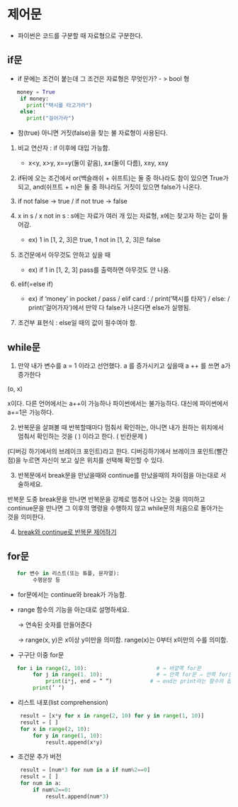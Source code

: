 # 제어문   


* 파이썬은 코드를 구분할 때   자료형으로 구분한다. 


## if문  

*  if 문에는 조건이 붙는데 그 조건은 자료형은 무엇인가? - > bool 형  


```python
   money = True
    if money:
      print("택시를 타고가라")
    else:
      print("걸어가라")
```   


* 참(true) 아니면 거짓(false)을 찾는 불 자료형이 사용된다. 

1. 비교 연산자 : if 이후에 대입 가능함.

    * x<y, x>y, x==y(둘이 같음), x≠(둘이 다름), x≥y, x≤y  
    

2. if뒤에 오는 조건에서 or(백슬래쉬 + 쉬프트)는 둘 중 하나라도 참이 있으면 True가 되고, and(쉬프트 + n)은 둘 중 하나라도 거짓이 있으면 false가 나온다.  


3. if not false → true / if not true → false  


4. x in s / x not in s : s에는 자료가 여러 개 있는 자료형, x에는 찾고자 하는 값이 들어감.

    * ex) 1 in [1, 2, 3]은 true, 1 not in [1, 2, 3]은 false  
    

5. 조건문에서 아무것도 안하고 싶을 때 

    * ex) if 1 in [1, 2, 3] pass를 출력하면 아무것도 안 나옴.  
    

6. elif(=else if)

    * ex) if ‘money’ in pocket / pass / elif card : / print(’택시를 타자’) / else: / print(’걸어가자’)에서 만약 다 false가 나온다면 else가 실행됨.  
    

7. 조건부 표현식 : else일 때의 값이 필수여야 함.  


## while문  


1. 만약 내가 변수를 a = 1 이라고 선언했다. a 를 증가시키고 싶을때 a ++ 를 쓰면 a가 증가한다 

(o, x)

x이다. 다른 언어에서는  a++이 가능하나 파이썬에서는 불가능하다. 대신에 파이썬에서 a+=1은 가능하다.  



2. 반복문을 살펴볼 때 반복할때마다 멈춰서 확인하는, 아니면 내가 원하는 위치에서 멈춰서 확인하는 것을 (        ) 이라고 한다. ( 빈칸문제 )

(디버깅 하기에서의 브레이크 포인트)라고 한다. 디버깅하기에서 브레이크 포인트(빨간 점)을 누르면 자신이 보고 싶은 위치를 선택해 확인할 수 있다.  



3. 반복문에서 break문을 만났을때와 continue를 만났을때의 차이점을 아는대로 서술하세요.

반복문 도중 break문을 만나면 반복문을 강제로 멈추어 나오는 것을 의미하고 continue문을 만나면 그 이후의 명령을 수행하지 않고 while문의 처음으로 돌아가는 것을 의미한다.  


4. [break와 continue로 반복문 제어하기](https://dojang.io/mod/page/view.php?id=241)    




## for문



```python
   for 변수 in 리스트(또는 튜플, 문자열):
        수행문장 등
```  

* for문에서는 continue와 break가 가능함.  


* range 함수의 기능을 아는대로 설명하세요.

    → 연속된 숫자를 만들어준다 

    → range(x, y)은 x이상 y미만을 의미함. range(x)는 0부터 x미만의 수를 의미함.   


* 구구단 이중 for문
```python
   for i in range(2, 10):                      # → 바깥쪽 for문
        for j in range(1. 10):                 # → 안쪽 for문 ⇒ 안쪽 for문이 다 끝나야 바깥쪽 for문으로 돌아옴
            print(i*j, end = “ “)            # → end는 print라는 함수의 옵션
        print(’ ‘)
```         


* 리스트 내포(list comprehension)
```python
    result = [x*y for x in range(2, 10) for y in range(1, 10)]
    result = [ ]
    for x in range(2, 10):
        for y in range(1, 10):
            result.append(x*y)
```   
 
* 조건문 추가 버전  
```python
    result = [num*3 for num in a if num%2==0]
    result = [ ]
    for num in a:
        if num%2==0:
            result.append(num*3)
```   
